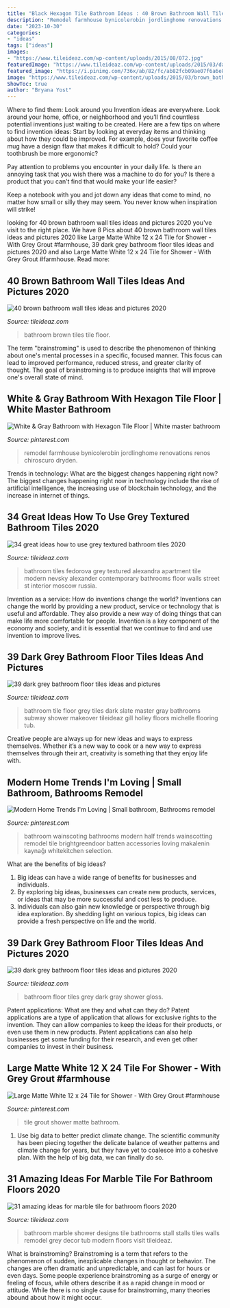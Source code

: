 ```yaml
---
title: "Black Hexagon Tile Bathroom Ideas : 40 Brown Bathroom Wall Tiles Ideas And Pictures 2020"
description: "Remodel farmhouse bynicolerobin jordlinghome renovations renos chiroscuro dryden"
date: "2023-10-30"
categories:
- "ideas"
tags: ["ideas"]
images:
- "https://www.tileideaz.com/wp-content/uploads/2015/08/072.jpg"
featuredImage: "https://www.tileideaz.com/wp-content/uploads/2015/03/dark_grey_bathroom_floor_tiles_36.jpg"
featured_image: "https://i.pinimg.com/736x/ab/82/fc/ab82fcb09ae07f6a6e80bba183ee0140.jpg"
image: "https://www.tileideaz.com/wp-content/uploads/2015/03/brown_bathroom_wall_tiles_20.jpg"
ShowToc: true
author: "Bryana Yost"
---
```



Where to find them: Look around you
Invention ideas are everywhere. Look around your home, office, or neighborhood and you’ll find countless potential inventions just waiting to be created. Here are a few tips on where to find invention ideas:
Start by looking at everyday items and thinking about how they could be improved. For example, does your favorite coffee mug have a design flaw that makes it difficult to hold? Could your toothbrush be more ergonomic?

Pay attention to problems you encounter in your daily life. Is there an annoying task that you wish there was a machine to do for you? Is there a product that you can’t find that would make your life easier?

Keep a notebook with you and jot down any ideas that come to mind, no matter how small or silly they may seem. You never know when inspiration will strike!

	

		
looking for 40 brown bathroom wall tiles ideas and pictures 2020 you've visit to the right place. We have 8 Pics about 40 brown bathroom wall tiles ideas and pictures 2020 like Large Matte White 12 x 24 Tile for Shower - With Grey Grout #farmhouse, 39 dark grey bathroom floor tiles ideas and pictures 2020 and also Large Matte White 12 x 24 Tile for Shower - With Grey Grout #farmhouse. Read more:
		
    
## 40 Brown Bathroom Wall Tiles Ideas And Pictures 2020

<img loading=lazy src="https://www.tileideaz.com/wp-content/uploads/2015/03/brown_bathroom_wall_tiles_20.jpg" onerror="this.onerror=null;this.src='https://tse3.mm.bing.net/th?id=OIP.IH6L5ZBYomdpPfPAo2C8xQHaLH&amp;pid=15.1';" alt="40 brown bathroom wall tiles ideas and pictures 2020">

_Source: tileideaz.com_

>bathroom brown tiles tile floor. 

	

The term "brainstroming" is used to describe the phenomenon of thinking about one's mental processes in a specific, focused manner. This focus can lead to improved performance, reduced stress, and greater clarity of thought. The goal of brainstroming is to produce insights that will improve one's overall state of mind.

    
## White &amp; Gray Bathroom With Hexagon Tile Floor | White Master Bathroom

<img loading=lazy src="https://i.pinimg.com/736x/77/ee/bc/77eebc8c8c633d2b43a7a5f1dc26614b.jpg" onerror="this.onerror=null;this.src='https://tse3.mm.bing.net/th?id=OIP.2WRLYXAF64vuup-aWY67-gHaJ3&amp;pid=15.1';" alt="White &amp; Gray Bathroom with Hexagon Tile Floor | White master bathroom">

_Source: pinterest.com_

>remodel farmhouse bynicolerobin jordlinghome renovations renos chiroscuro dryden. 

	

Trends in technology: What are the biggest changes happening right now?
The biggest changes happening right now in technology include the rise of artificial intelligence, the increasing use of blockchain technology, and the increase in internet of things.

    
## 34 Great Ideas How To Use Grey Textured Bathroom Tiles 2020

<img loading=lazy src="https://www.tileideaz.com/wp-content/uploads/2015/08/072.jpg" onerror="this.onerror=null;this.src='https://tse3.mm.bing.net/th?id=OIP.Vgm6zZ7vNHeBULaUD7895gHaJ5&amp;pid=15.1';" alt="34 great ideas how to use grey textured bathroom tiles 2020">

_Source: tileideaz.com_

>bathroom tiles fedorova grey textured alexandra apartment tile modern nevsky alexander contemporary bathrooms floor walls street st interior moscow russia. 

	

Invention as a service: How do inventions change the world?
Inventions can change the world by providing a new product, service or technology that is useful and affordable. They also provide a new way of doing things that can make life more comfortable for people. Invention is a key component of the economy and society, and it is essential that we continue to find and use invention to improve lives.

    
## 39 Dark Grey Bathroom Floor Tiles Ideas And Pictures

<img loading=lazy src="http://www.tileideaz.com/wp-content/uploads/2015/03/dark_grey_bathroom_floor_tiles_12.jpg" onerror="this.onerror=null;this.src='https://tse2.mm.bing.net/th?id=OIP.VYUN3YL6_RB84-ksmISmmQHaJ3&amp;pid=15.1';" alt="39 dark grey bathroom floor tiles ideas and pictures">

_Source: tileideaz.com_

>bathroom tile floor grey tiles dark slate master gray bathrooms subway shower makeover tileideaz gill holley floors michelle flooring tub. 

	

Creative people are always up for new ideas and ways to express themselves. Whether it’s a new way to cook or a new way to express themselves through their art, creativity is something that they enjoy life with.

    
## Modern Home Trends I&#039;m Loving | Small Bathroom, Bathrooms Remodel

<img loading=lazy src="https://i.pinimg.com/736x/ab/82/fc/ab82fcb09ae07f6a6e80bba183ee0140.jpg" onerror="this.onerror=null;this.src='https://tse4.mm.bing.net/th?id=OIP.2dsWcwyPuDbkSJEckya66gHaJ4&amp;pid=15.1';" alt="Modern Home Trends I&#039;m Loving | Small bathroom, Bathrooms remodel">

_Source: pinterest.com_

>bathroom wainscoting bathrooms modern half trends wainscotting remodel tile brightgreendoor batten accessories loving makalenin kaynağı whitekitchen selection. 

	

What are the benefits of big ideas?
1. Big ideas can have a wide range of benefits for businesses and individuals. 
2. By exploring big ideas, businesses can create new products, services, or ideas that may be more successful and cost less to produce. 
3. Individuals can also gain new knowledge or perspective through big idea exploration. By shedding light on various topics, big ideas can provide a fresh perspective on life and the world.

    
## 39 Dark Grey Bathroom Floor Tiles Ideas And Pictures 2020

<img loading=lazy src="https://www.tileideaz.com/wp-content/uploads/2015/03/dark_grey_bathroom_floor_tiles_36.jpg" onerror="this.onerror=null;this.src='https://tse1.mm.bing.net/th?id=OIP.15amj4yBhna0b0K0PNogiwHaKY&amp;pid=15.1';" alt="39 dark grey bathroom floor tiles ideas and pictures 2020">

_Source: tileideaz.com_

>bathroom floor tiles grey dark gray shower gloss. 

	

Patent applications: What are they and what can they do?
Patent applications are a type of application that allows for exclusive rights to the invention. They can allow companies to keep the ideas for their products, or even use them in new products. Patent applications can also help businesses get some funding for their research, and even get other companies to invest in their business.

    
## Large Matte White 12 X 24 Tile For Shower - With Grey Grout #farmhouse

<img loading=lazy src="https://i.pinimg.com/736x/bb/8c/90/bb8c904964fc01f0d780b767bfa2f4fa.jpg" onerror="this.onerror=null;this.src='https://tse4.mm.bing.net/th?id=OIP.JO5K9JQCoHZ4s9449CwKfAHaLu&amp;pid=15.1';" alt="Large Matte White 12 x 24 Tile for Shower - With Grey Grout #farmhouse">

_Source: pinterest.com_

>tile grout shower matte bathroom. 

	

1. Use big data to better predict climate change. The scientific community has been piecing together the delicate balance of weather patterns and climate change for years, but they have yet to coalesce into a cohesive plan. With the help of big data, we can finally do so. 

    
## 31 Amazing Ideas For Marble Tile For Bathroom Floors 2020

<img loading=lazy src="https://www.tileideaz.com/wp-content/uploads/2015/08/2036.jpg" onerror="this.onerror=null;this.src='https://tse2.mm.bing.net/th?id=OIP.sUINK2UUwFW1g2WFvCmYmwHaJ4&amp;pid=15.1';" alt="31 amazing ideas for marble tile for bathroom floors 2020">

_Source: tileideaz.com_

>bathroom marble shower designs tile bathrooms stall stalls tiles walls remodel grey decor tub modern floors visit tileideaz. 

	

What is brainstroming?
Brainstroming is a term that refers to the phenomenon of sudden, inexplicable changes in thought or behavior. The changes are often dramatic and unpredictable, and can last for hours or even days. Some people experience brainstroming as a surge of energy or feeling of focus, while others describe it as a rapid change in mood or attitude. While there is no single cause for brainstroming, many theories abound about how it might occur.

